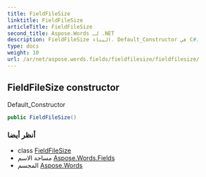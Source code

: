 ```yaml
---
title: FieldFileSize
linktitle: FieldFileSize
articleTitle: FieldFileSize
second_title: Aspose.Words لـ .NET
description: FieldFileSize البناء. Default_Constructor في C#.
type: docs
weight: 10
url: /ar/net/aspose.words.fields/fieldfilesize/fieldfilesize/
---
```

## FieldFileSize constructor

Default_Constructor

```csharp
public FieldFileSize()
```

### أنظر أيضا

* class [FieldFileSize](../)
* مساحة الاسم [Aspose.Words.Fields](../../../aspose.words.fields/)
* المجسم [Aspose.Words](../../../)

